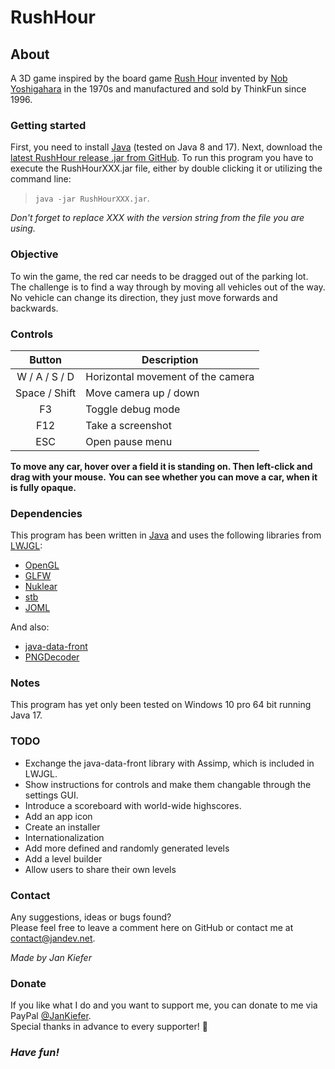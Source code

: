# RushHour
## About
A 3D game inspired by the board game [Rush Hour](https://en.wikipedia.org/wiki/Rush_Hour_(puzzle)) 
invented by [Nob Yoshigahara](https://en.wikipedia.org/wiki/Nob_Yoshigahara)
in the 1970s and manufactured and sold by ThinkFun since 1996.

### Getting started
First, you need to install [Java](https://www.java.com/) (tested on Java 8 and 17).
Next, download the [latest RushHour release .jar from GitHub](https://github.com/Jan000/RushHour/releases/tag/release).
To run this program you have to execute the RushHourXXX.jar file,
either by double clicking it or utilizing the command line:
> `java -jar RushHourXXX.jar`.

*Don't forget to replace XXX with the version string from the file you are using.*

### Objective
To win the game, the red car needs to be dragged out of the parking lot.<br>
The challenge is to find a way through by moving all vehicles out of the way.<br>
No vehicle can change its direction, they just move forwards and backwards.

### Controls
| Button		| Description						|
| :-: 			| - 								|
| W / A / S / D	| Horizontal movement of the camera	|
| Space / Shift			| Move camera up / down					|
| F3 			| Toggle debug mode					|
| F12 		| Take a screenshot					|
| ESC     | Open pause menu           |

**To move any car, hover over a field it is standing on. Then left-click and drag with your mouse.**
**You can see whether you can move a car, when it is fully opaque.**

### Dependencies
This program has been written in [Java](https://en.wikipedia.org/wiki/Java)
and uses the following libraries from [LWJGL](https://www.lwjgl.org/):
* [OpenGL](https://www.opengl.org/)
* [GLFW](https://www.glfw.org/)
* [Nuklear](https://github.com/Immediate-Mode-UI/Nuklear)
* [stb](https://github.com/nothings/stb)
* [JOML](http://joml-ci.github.io/JOML/)

And also:
* [java-data-front](https://github.com/mokiat/java-data-front)
* [PNGDecoder](https://github.com/MatthiasMann/twl/blob/master/src/de/matthiasmann/twl/utils/PNGDecoder.java)

### Notes
This program has yet only been tested on Windows 10 pro 64 bit running Java 17.

### TODO
* Exchange the java-data-front library with Assimp, which is included in LWJGL.
* Show instructions for controls and make them changable through the settings GUI.
* Introduce a scoreboard with world-wide highscores.
* Add an app icon
* Create an installer
* Internationalization
* Add more defined and randomly generated levels
* Add a level builder
* Allow users to share their own levels

### Contact
Any suggestions, ideas or bugs found?<br>
Please feel free to leave a comment here on GitHub or contact me at [contact@jandev.net](contact@jandev.net).

*Made by Jan Kiefer*

### Donate
If you like what I do and you want to support me,
you can donate to me via PayPal [@JanKiefer](https://paypal.me/JanKiefer).<br>
Special thanks in advance to every supporter! 💖

### ***Have fun!***
